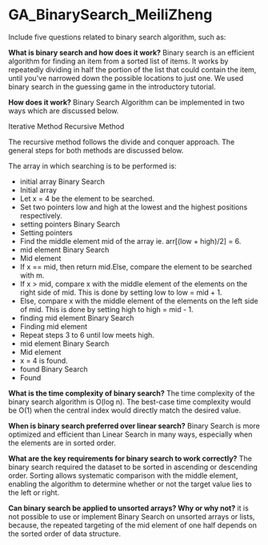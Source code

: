 # GA_BinarySearch_MeiliZheng
Include five questions related to binary search algorithm, such as:

**What is binary search and how does it work?**
Binary search is an efficient algorithm for finding an item from a sorted list of items. It works by repeatedly dividing in half the portion of the list that could contain the item, until you've narrowed down the possible locations to just one. We used binary search in the guessing game in the introductory tutorial.

**How does it work?**
Binary Search Algorithm can be implemented in two ways which are discussed below.

Iterative Method
Recursive Method

The recursive method follows the divide and conquer approach.
The general steps for both methods are discussed below.

The array in which searching is to be performed is:

- initial array Binary Search
- Initial array
- Let x = 4 be the element to be searched.
- Set two pointers low and high at the lowest and the highest positions respectively.
- setting pointers Binary Search
- Setting pointers
- Find the middle element mid of the array ie. arr[(low + high)/2] = 6.
- mid element Binary Search
- Mid element
- If x == mid, then return mid.Else, compare the element to be searched with m.
- If x > mid, compare x with the middle element of the elements on the right side of mid. This is done by setting low to low = mid + 1.
- Else, compare x with the middle element of the elements on the left side of mid. This is done by setting high to high = mid - 1.
- finding mid element Binary Search
- Finding mid element
- Repeat steps 3 to 6 until low meets high.
- mid element Binary Search
- Mid element
- x = 4 is found.
- found Binary Search
- Found

**What is the time complexity of binary search?**
The time complexity of the binary search algorithm is O(log n). The best-case time complexity would be O(1) when the central index would directly match the desired value.
  
**When is binary search preferred over linear search?**
  Binary Search is more optimized and efficient than Linear Search in many ways, especially when the elements are in sorted order.
  
**What are the key requirements for binary search to work correctly?**
The binary search required the dataset to be sorted in ascending or descending order. Sorting allows systematic comparison with the middle element, enabling the algorithm to determine whether or not the target value lies to the left or right.
  
**Can binary search be applied to unsorted arrays? Why or why not?**
it is not possible to use or implement Binary Search on unsorted arrays or lists, because, the repeated targeting of the mid element of one half depends on the sorted order of data structure.
